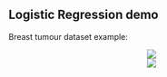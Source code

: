 ## Logistic Regression demo

Breast tumour dataset example:

<p align="center">
	<img src="tumour_logistic_regression.gif"/>
	<br/>
	<img src="tumour_confusion_matrix.png"/>
</p>
